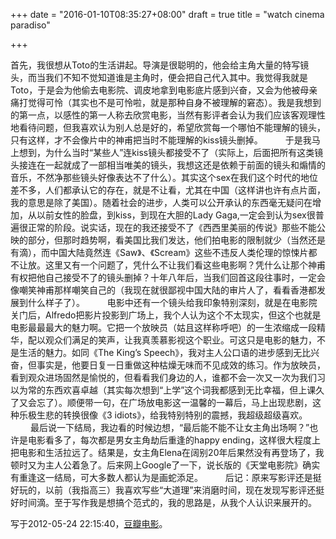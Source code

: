 +++
date = "2016-01-10T08:35:27+08:00"
draft = true
title = "watch cinema paradiso"

+++



首先，我很想从Toto的生活讲起。导演是很聪明的，他会给主角大量的特写镜头，而当我们不知不觉知道谁是主角时，便会把自己代入其中。我觉得我就是Toto，于是会为他偷去电影院、调皮地拿到电影底片感到兴奋，又会为他被母亲痛打觉得可怜（其实也不是可怜啦，就是那种自身不被理解的窘态）。我是我想到的第一点，以感性的第一人称去欣赏电影，当然有影评者会认为我们应该客观理性地看待问题，但我喜欢认为别人总是好的，希望欣赏每一个哪怕不能理解的镜头，只有这样，才不会像片中的神甫把当时不能理解的kiss镜头删掉。 
　　 
于是我马上想到，为什么当时“某些人”连kiss镜头都接受不了（实际上，后面把所有这类镜头接连在一起就成了一部相当唯美的镜头，我想这还是依赖于前面的镜头和煽情的音乐，不然净那些镜头好像表达不了什么）。其实这个sex在我们这个时代的地位差不多，人们都承认它的存在，就是不让看，尤其在中国（这样讲也许有点片面，我的意思是除了美国）。随着社会的进步，人类可以公开承认的东西毫无疑问在增加，从以前女性的脸盘，到kiss，到现在大胆的Lady Gaga,一定会到认为sex很普遍很正常的阶段。说实话，现在的我还接受不了《西西里美丽的传说》那些不能公映的部分，但那时趋势啊，看美国比我们发达，他们拍电影的限制就少（当然还是有滴），而中国大陆竟然连《Saw》、《Scream》这些不违反人类伦理的惊悚片都不让放。这里又有一个问题了，凭什么不让我们看这些电影啊？凭什么让那个神甫有权把他自己接受不了的镜头删掉？十年八年后，当我们回首这段往事时，一定会像嘲笑神甫那样嘲笑自己的（我现在就很鄙视中国大陆的审片人了，看看香港都发展到什么样子了）。 
　　 
电影中还有一个镜头给我印象特别深刻，就是在电影院关门后，Alfredo把影片投影到广场上，我个人认为这个不太现实，但这个也就是电影最最最大的魅力啊。它把一个放映员（姑且这样称呼吧）的一生浓缩成一段精华，配以观众们满足的笑声，让我真羡慕影视这个职业。可这只是电影的魅力，不是生活的魅力。如同《The King’s Speech》，我对主人公口语的进步感到无比兴奋，但事实是，他要日复一日重做这种枯燥无味而不见成效的练习。作为放映员，看到观众进场固然是愉悦的，但看看我们身边的人，谁都不会一次又一次为我们习以为常的东西欢喜卓越（其实每次想到“上学”这个词我都感到无比幸福，但上课久了又会忘了）。顺便带一句，在广场放电影这一温馨的一幕后，马上出现悲剧，这种乐极生悲的转换很像《3 idiots》，给我特别特别的震撼，我超级超级喜欢。 
　　 
最后说一下结局，我边看的时候边想，“最后能不能不让女主角出场啊？”也许是电影看多了，每次都是男女主角劫后重逢的happy ending，这样很大程度上把电影和生活拉远了。结果是，女主角Elena在阔别20年后果然没有再登场了，我顿时又为主人公着急了。后来网上Google了一下，说长版的《天堂电影院》确实有重逢这一结局，可大多数人都认为是画蛇添足。 
　　 
后记：原来写影评还是挺好玩的，以前（我指高三）我喜欢写些“大道理”来消磨时间，现在发现写影评还挺好时间滴。至于写作我是想搞个范式的，我的思路是，从我个人认识来展开的。 

写于2012-05-24 22:15:40，[豆瓣电影](http://movie.douban.com/review/5440682/)。